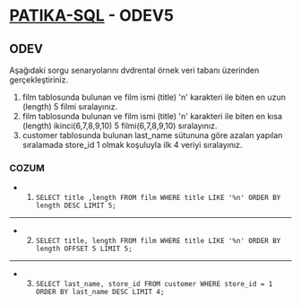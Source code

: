 # [PATIKA-SQL](https://www.patika.dev) - ODEV5

## ODEV

Aşağıdaki sorgu senaryolarını dvdrental örnek veri tabanı üzerinden gerçekleştiriniz.

1. film tablosunda bulunan ve film ismi (title) 'n' karakteri ile biten en uzun (length) 5 filmi sıralayınız.
2. film tablosunda bulunan ve film ismi (title) 'n' karakteri ile biten en kısa (length) ikinci(6,7,8,9,10) 5 filmi(6,7,8,9,10) sıralayınız.
3. customer tablosunda bulunan last_name sütununa göre azalan yapılan sıralamada store_id 1 olmak koşuluyla ilk 4 veriyi sıralayınız.

### COZUM

- 1.  `SELECT title ,length FROM film WHERE title LIKE '%n' ORDER BY length DESC LIMIT 5;`

---

- 2.  `SELECT title, length FROM film WHERE title LIKE '%n' ORDER BY length OFFSET 5 LIMIT 5;`

---

- 3.  `SELECT last_name, store_id FROM customer WHERE store_id = 1 ORDER BY last_name DESC LIMIT 4;`
